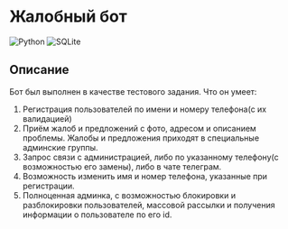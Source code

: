 # Жалобный бот
![Python](https://img.shields.io/badge/Python-14354C?style=for-the-badge&logo=python&logoColor=white)
![SQLite](https://img.shields.io/badge/sqlite-%2307405e.svg?style=for-the-badge&logo=sqlite&logoColor=white)
## Описание
Бот был выполнен в качестве тестового задания. Что он умеет:

1. Регистрация пользователей по имени и номеру телефона(с их валидацией)
2. Приём жалоб и предложений с фото, адресом и описанием проблемы. Жалобы и предложения приходят в специальные админские группы.
3. Запрос связи с администрацией, либо по указанному телефону(с возможностью его замены), либо в чате телеграм.
4. Возможность изменить имя и номер телефона, указанные при регистрации.
5. Полноценная админка, с возможностью блокировки и разблокировки пользователей, массовой рассылки и получения информации о пользователе по его id.
